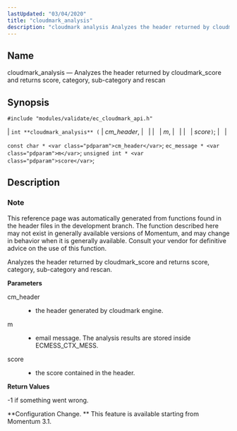```yaml
---
lastUpdated: "03/04/2020"
title: "cloudmark_analysis"
description: "cloudmark analysis Analyzes the header returned by cloudmark score and returns score category sub category and rescan int cloudmark analysis cm header m score const char cm header ec message m unsigned int score This reference page was automatically generated from functions found in the header files in the development..."
---
```


<a name="apis.cloudmark_analysis"></a> 
## Name

cloudmark_analysis — Analyzes the header returned by cloudmark_score and returns score, category, sub-category and rescan

## Synopsis

`#include "modules/validate/ec_cloudmark_api.h"`

| `int **cloudmark_analysis** (` | <var class="pdparam">cm_header</var>, |   |
|   | <var class="pdparam">m</var>, |   |
|   | <var class="pdparam">score</var>`)`; |   |

`const char * <var class="pdparam">cm_header</var>`;
`ec_message * <var class="pdparam">m</var>`;
`unsigned int * <var class="pdparam">score</var>`;<a name="idp47020528"></a> 
## Description

### Note

This reference page was automatically generated from functions found in the header files in the development branch. The function described here may not exist in generally available versions of Momentum, and may change in behavior when it is generally available. Consult your vendor for definitive advice on the use of this function.

Analyzes the header returned by cloudmark_score and returns score, category, sub-category and rescan.

**<a name="idp47023456"></a> Parameters**

<dl class="variablelist">

<dt>cm_header</dt>

<dd>

- the header generated by cloudmark engine.

</dd>

<dt>m</dt>

<dd>

- email message. The analysis results are stored inside ECMESS_CTX_MESS.

</dd>

<dt>score</dt>

<dd>

- the score contained in the header.

</dd>

</dl>

**<a name="idp47029952"></a> Return Values**

-1 if something went wrong.

**Configuration Change. ** This feature is available starting from Momentum 3.1.